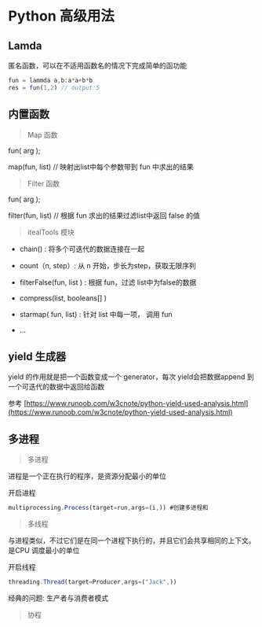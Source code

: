 # Python 高级用法

## Lamda

匿名函数，可以在不适用函数名的情况下完成简单的函功能

```JavaScript
fun = lammda a,b:a*a+b*b
res = fun(1,2) // output:5 
```

## 内置函数
> Map 函数

fun( arg );

map(fun, list) // 映射出list中每个参数带到 fun 中求出的结果

> Filter 函数

fun( arg );

filter(fun, list) //  根据 fun 求出的结果过滤list中返回 false 的值

> itealTools 模块

- chain() : 将多个可迭代的数据连接在一起

- count（n, step）: 从 n 开始，步长为step，获取无限序列

- filterFalse(fun, list ) : 根据 fun，过滤 list中为false的数据

- compress(list, booleans[] )

- starmap( fun, list) : 针对 list 中每一项， 调用 fun

- ...

## yield 生成器

yield 的作用就是把一个函数变成一个 generator，每次 yield会把数据append 到一个可迭代的数据中返回给函数

参考 [https://www.runoob.com/w3cnote/python-yield-used-analysis.html](https://www.runoob.com/w3cnote/python-yield-used-analysis.html)

## 多进程

> 多进程

进程是一个正在执行的程序，是资源分配最小的单位

开启进程

```JavaScript
multiprocessing.Process(target=run,args=(i,)) #创建多进程和
```

> 多线程

与进程类似，不过它们是在同一个进程下执行的，并且它们会共享相同的上下文。是CPU 调度最小的单位

开启线程

```JavaScript
threading.Thread(target=Producer,args=("Jack",))
```

经典的问题:  生产者与消费者模式

> 协程


